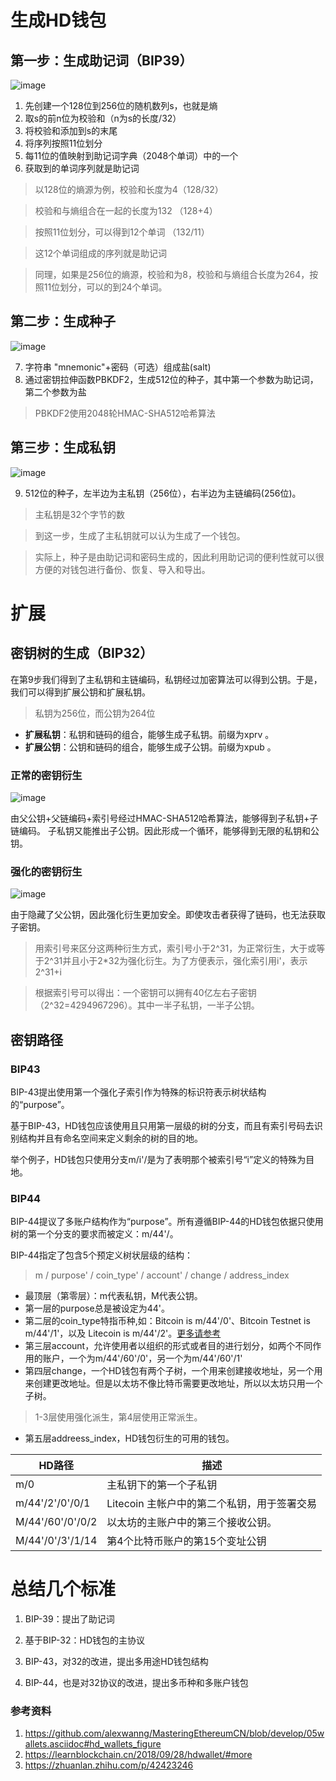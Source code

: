 # 生成HD钱包
## 第一步：生成助记词（BIP39）
![image](https://github.com/alexwanng/MasteringEthereumCN/raw/develop/images/bip39-part1.png)
1. 先创建一个128位到256位的随机数列s，也就是熵
2. 取s的前n位为校验和（n为s的长度/32）
3. 将校验和添加到s的末尾
4. 将序列按照11位划分
5. 每11位的值映射到助记词字典（2048个单词）中的一个
6. 获取到的单词序列就是助记词

> 以128位的熵源为例，校验和长度为4（128/32）

> 校验和与熵组合在一起的长度为132 （128+4）

> 按照11位划分，可以得到12个单词 （132/11）

> 这12个单词组成的序列就是助记词

> 同理，如果是256位的熵源，校验和为8，校验和与熵组合长度为264，按照11位划分，可以的到24个单词。

## 第二步：生成种子
![image](https://github.com/alexwanng/MasteringEthereumCN/raw/develop/images/bip39-part2.png)

7. 字符串 "mnemonic"+密码（可选）组成盐(salt)
8. 通过密钥拉伸函数PBKDF2，生成512位的种子，其中第一个参数为助记词，第二个参数为盐

> PBKDF2使用2048轮HMAC-SHA512哈希算法

## 第三步：生成私钥
![image](https://learnblockchain.cn/images/3ec7468aa49d907b0ec66b5d8b41a0a1.png)

9. 512位的种子，左半边为主私钥（256位），右半边为主链编码(256位)。

> 主私钥是32个字节的数

> 到这一步，生成了主私钥就可以认为生成了一个钱包。

> 实际上，种子是由助记词和密码生成的，因此利用助记词的便利性就可以很方便的对钱包进行备份、恢复、导入和导出。

# 扩展

## 密钥树的生成（BIP32）

在第9步我们得到了主私钥和主链编码，私钥经过加密算法可以得到公钥。于是，我们可以得到扩展公钥和扩展私钥。
> 私钥为256位，而公钥为264位

* **扩展私钥**：私钥和链码的组合，能够生成子私钥。前缀为xprv 。
* **扩展公钥**：公钥和链码的组合，能够生成子公钥。前缀为xpub 。


### 正常的密钥衍生
![image](https://learnblockchain.cn/images/a9a6e6a31f39e812f579a4c8bdf09347.png)

由父公钥+父链编码+索引号经过HMAC-SHA512哈希算法，能够得到子私钥+子链编码。
子私钥又能推出子公钥。因此形成一个循环，能够得到无限的私钥和公钥。

### 强化的密钥衍生
![image](https://pic2.zhimg.com/80/v2-ec632b868d16a3b85a44ffec87a538b5_hd.jpg)

由于隐藏了父公钥，因此强化衍生更加安全。即使攻击者获得了链码，也无法获取子密钥。

> 用索引号来区分这两种衍生方式，索引号小于2^31，为正常衍生，大于或等于2^31并且小于2*32为强化衍生。为了方便表示，强化索引用i'，表示2^31+i

> 根据索引号可以得出：一个密钥可以拥有40亿左右子密钥（2^32=4294967296）。其中一半子私钥，一半子公钥。

## 密钥路径

### BIP43

BIP-43提出使用第一个强化子索引作为特殊的标识符表示树状结构的“purpose”。

基于BIP-43，HD钱包应该使用且只用第一层级的树的分支，而且有索引号码去识别结构并且有命名空间来定义剩余的树的目的地。

举个例子，HD钱包只使用分支m/i'/是为了表明那个被索引号“i”定义的特殊为目地。

### BIP44
BIP-44提议了多账户结构作为“purpose”。所有遵循BIP-44的HD钱包依据只使用树的第一个分支的要求而被定义：m/44'/。

BIP-44指定了包含5个预定义树状层级的结构：

> m / purpose' / coin_type' / account' / change / address_index

- 最顶层（第零层）：m代表私钥，M代表公钥。
- 第一层的purpose总是被设定为44'。
- 第二层的coin_type特指币种,如：Bitcoin is m/44'/0'、Bitcoin Testnet is m/44'/1'，以及 Litecoin is m/44'/2'。[更多请参考](https://github.com/satoshilabs/slips/blob/master/slip-0044.md)
- 第三层account，允许使用者以组织的形式或者目的进行划分，如两个不同作用的账户，一个为m/44'/60'/0'，另一个为m/44'/60'/1'
- 第四层change，一个HD钱包有两个子树，一个用来创建接收地址，另一个用来创建更改地址。但是以太坊不像比特币需要更改地址，所以以太坊只用一个子树。
> 1-3层使用强化派生，第4层使用正常派生。
- 第五层addreess_index，HD钱包衍生的可用的钱包。


HD路径 | 描述
---|---
m/0 | 主私钥下的第一个子私钥
m/44'/2'/0'/0/1 | Litecoin 主帐户中的第二个私钥，用于签署交易
M/44'/60'/0'/0/2 | 以太坊的主账户中的第三个接收公钥。
M/44'/0'/3'/1/14 | 第4个比特币账户的第15个变址公钥

# 总结几个标准

1. BIP-39：提出了助记词

2. 基于BIP-32：HD钱包的主协议

3. BIP-43，对32的改进，提出多用途HD钱包结构

4. BIP-44，也是对32协议的改进，提出多币种和多账户钱包


### 参考资料
1. https://github.com/alexwanng/MasteringEthereumCN/blob/develop/05wallets.asciidoc#hd_wallets_figure
2. https://learnblockchain.cn/2018/09/28/hdwallet/#more
3. https://zhuanlan.zhihu.com/p/42423246